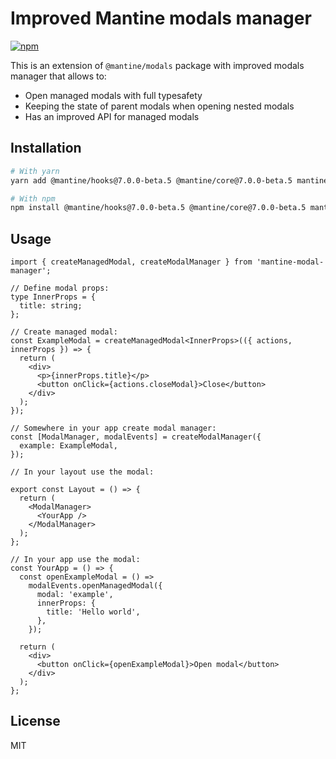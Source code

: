 # Improved Mantine modals manager

[![npm](https://img.shields.io/npm/dm/mantine-modal-manager)](https://www.npmjs.com/package/mantine-modal-manager)

This is an extension of `@mantine/modals` package with improved modals manager that allows to:

- Open managed modals with full typesafety
- Keeping the state of parent modals when opening nested modals
- Has an improved API for managed modals

## Installation

```bash
# With yarn
yarn add @mantine/hooks@7.0.0-beta.5 @mantine/core@7.0.0-beta.5 mantine-modal-manager@7.0.0-beta.5

# With npm
npm install @mantine/hooks@7.0.0-beta.5 @mantine/core@7.0.0-beta.5 mantine-modal-manager@7.0.0-beta.5
```

## Usage

```tsx
import { createManagedModal, createModalManager } from 'mantine-modal-manager';

// Define modal props:
type InnerProps = {
  title: string;
};

// Create managed modal:
const ExampleModal = createManagedModal<InnerProps>(({ actions, innerProps }) => {
  return (
    <div>
      <p>{innerProps.title}</p>
      <button onClick={actions.closeModal}>Close</button>
    </div>
  );
});

// Somewhere in your app create modal manager:
const [ModalManager, modalEvents] = createModalManager({
  example: ExampleModal,
});

// In your layout use the modal:

export const Layout = () => {
  return (
    <ModalManager>
      <YourApp />
    </ModalManager>
  );
};

// In your app use the modal:
const YourApp = () => {
  const openExampleModal = () =>
    modalEvents.openManagedModal({
      modal: 'example',
      innerProps: {
        title: 'Hello world',
      },
    });

  return (
    <div>
      <button onClick={openExampleModal}>Open modal</button>
    </div>
  );
};
```

## License

MIT

